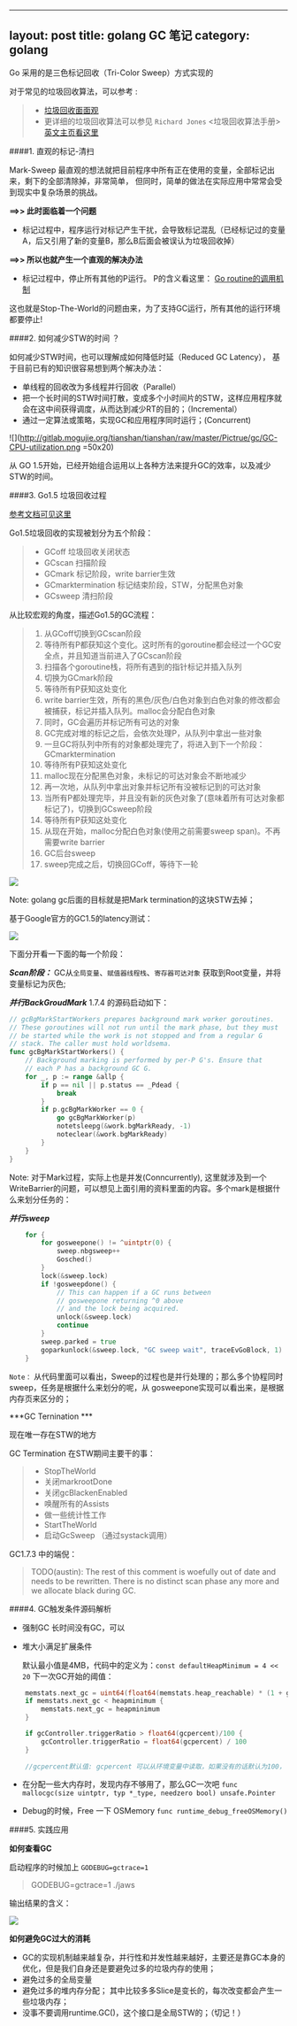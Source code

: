 
---
layout: post
title: golang GC 笔记
category: golang
---

Go 采用的是三色标记回收（Tri-Color Sweep）方式实现的

对于常见的垃圾回收算法，可以参考 :

> * [垃圾回收面面观](http://www.zenlife.tk/gc.md)
> * 更详细的垃圾回收算法可以参见 `Richard Jones` <垃圾回收算法手册> [英文主页看这里](http://gchandbook.org/)

####1. 直观的标记-清扫

Mark-Sweep 最直观的想法就把目前程序中所有正在使用的变量，全部标记出来，剩下的全部清除掉，非常简单， 但同时，简单的做法在实际应用中常常会受到现实中复杂场景的挑战。

**==>> 此时面临着一个问题**

* 标记过程中，程序运行对标记产生干扰，会导致标记混乱（已经标记过的变量A，后又引用了新的变量B，那么B后面会被误认为垃圾回收掉）

**==>> 所以也就产生一个直观的解决办法**

* 标记过程中，停止所有其他的P运行。 P的含义看这里： [Go routine的调用机制](http://morsmachine.dk/go-scheduler)
	
这也就是Stop-The-World的问题由来，为了支持GC运行，所有其他的运行环境都要停止!


####2. 如何减少STW的时间 ？

如何减少STW时间，也可以理解成如何降低时延（Reduced GC Latency）， 基于目前已有的知识很容易想到两个解决办法：

* 单线程的回收改为多线程并行回收（Parallel）
* 把一个长时间的STW时间打散，变成多个小时间片的STW，这样应用程序就会在这中间获得调度，从而达到减少RT的目的；（Incremental）
* 通过一定算法或策略，实现GC和应用程序同时运行；(Concurrent)

![](http://gitlab.mogujie.org/tianshan/tianshan/raw/master/Pictrue/gc/GC-CPU-utilization.png =50x20)

从 GO 1.5开始，已经开始组合运用以上各种方法来提升GC的效率，以及减少STW的时间。

####3. Go1.5 垃圾回收过程

[参考文档可见这里](http://www.zenlife.tk/go-gc1.5.md)

Go1.5垃圾回收的实现被划分为五个阶段：

> - GCoff 垃圾回收关闭状态
> - GCscan 扫描阶段
> - GCmark 标记阶段，write barrier生效
> - GCmarktermination 标记结束阶段，STW，分配黑色对象
> - GCsweep 清扫阶段

从比较宏观的角度，描述Go1.5的GC流程：

> 1. 从GCoff切换到GCscan阶段
> 2. 等待所有P都获知这个变化。这时所有的goroutine都会经过一个GC安全点，并且知道当前进入了GCscan阶段
> 3. 扫描各个goroutine栈，将所有遇到的指针标记并插入队列
> 4. 切换为GCmark阶段
> 5. 等待所有P获知这处变化
> 6. write barrier生效，所有的黑色/灰色/白色对象到白色对象的修改都会被捕获，标记并插入队列。malloc会分配白色对象
> 7. 同时，GC会遍历并标记所有可达的对象
> 8. GC完成对堆的标记之后，会依次处理P，从队列中拿出一些对象
> 9. 一旦GC将队列中所有的对象都处理完了，将进入到下一个阶段：GCmarktermination
> 10. 等待所有P获知这处变化
> 11. malloc现在分配黑色对象，未标记的可达对象会不断地减少
> 12. 再一次地，从队列中拿出对象并标记所有没被标记到的可达对象
> 13. 当所有P都处理完毕，并且没有新的灰色对象了(意味着所有可达对象都标记了)，切换到GCsweep阶段
> 14. 等待所有P获知这处变化
> 15. 从现在开始，malloc分配白色对象(使用之前需要sweep span)。不再需要write barrier
> 16. GC后台sweep
> 17. sweep完成之后，切换回GCoff，等待下一轮

![](http://gitlab.mogujie.org/tianshan/tianshan/raw/master/Pictrue/gc/gc-1.png)

Note: golang gc后面的目标就是把Mark termination的这块STW去掉；

基于Google官方的GC1.5的latency测试：

![](http://gitlab.mogujie.org/tianshan/tianshan/raw/master/Pictrue/gc/GC-Benchmark-Latency.png)

下面分开看一下面的每一个阶段：

***Scan阶段：*** GC从`全局变量`、`赋值器线程栈`、`寄存器可达对象` 获取到Root变量，并将变量标记为灰色;

***并行BackGroudMark***
1.7.4 的源码启动如下：
```go
// gcBgMarkStartWorkers prepares background mark worker goroutines.
// These goroutines will not run until the mark phase, but they must
// be started while the work is not stopped and from a regular G
// stack. The caller must hold worldsema.
func gcBgMarkStartWorkers() {
	// Background marking is performed by per-P G's. Ensure that
	// each P has a background GC G.
	for _, p := range &allp {
		if p == nil || p.status == _Pdead {
			break
		}
		if p.gcBgMarkWorker == 0 {
			go gcBgMarkWorker(p)
			notetsleepg(&work.bgMarkReady, -1)
			noteclear(&work.bgMarkReady)
		}
	}
}
```

Note: 对于Mark过程，实际上也是并发(Conncurrently), 这里就涉及到一个WriteBarrier的问题，可以想见上面引用的资料里面的内容。多个mark是根据什么来划分任务的：

***并行sweep*** 
```go
	for {
		for gosweepone() != ^uintptr(0) {
			sweep.nbgsweep++
			Gosched()
		}
		lock(&sweep.lock)
		if !gosweepdone() {
			// This can happen if a GC runs between
			// gosweepone returning ^0 above
			// and the lock being acquired.
			unlock(&sweep.lock)
			continue
		}
		sweep.parked = true
		goparkunlock(&sweep.lock, "GC sweep wait", traceEvGoBlock, 1)
	}
```
`Note：` 从代码里面可以看出，Sweep的过程也是并行处理的；那么多个协程同时sweep，任务是根据什么来划分的呢，从 gosweepone实现可以看出来，是根据内存页来区分的；


***GC Ternination *** 

现在唯一存在STW的地方

GC Termination 在STW期间主要干的事：
>  * StopTheWorld
>  * 关闭markrootDone
>  * 关闭gcBlackenEnabled
>  * 唤醒所有的Assists
>  * 做一些统计性工作
>  * StartTheWorld
>  * 启动GcSweep （通过systack调用）



GC1.7.3 中的端倪：

> TODO(austin): The rest of this comment is woefully out of date and
> needs to be rewritten. There is no distinct scan phase any more and
> we allocate black during GC.


####4. GC触发条件源码解析

* 强制GC
	长时间没有GC，可以
* 堆大小满足扩展条件
	
	默认最小值是4MB，代码中的定义为：`const defaultHeapMinimum = 4 << 20`
下一次GC开始的阈值： 

```go 
	memstats.next_gc = uint64(float64(memstats.heap_reachable) * (1 + gcController.triggerRatio))
	if memstats.next_gc < heapminimum {
		memstats.next_gc = heapminimum
	}

	if gcController.triggerRatio > float64(gcpercent)/100 {
		gcController.triggerRatio = float64(gcpercent) / 100
	}
	
	//gcpercent默认值: gcpercent 可以从环境变量中读取，如果没有的话默认为100， 所有GC阈值每次是翻倍的
```

* 在分配一些大内存时，发现内存不够用了，那么GC一次吧 ```func mallocgc(size uintptr, typ *_type, needzero bool) unsafe.Pointer ```

* Debug的时候，Free 一下 OSMemory
```func runtime_debug_freeOSMemory() ```

####5. 实践应用

**如何查看GC**

启动程序的时候加上 `GODEBUG=gctrace=1`
> GODEBUG=gctrace=1 ./jaws

输出结果的含义：
	
![](http://gitlab.mogujie.org/tianshan/tianshan/raw/master/Pictrue/gc/gc_info.png)

**如何避免GC过大的消耗**

* GC的实现机制越来越复杂，并行性和并发性越来越好，主要还是靠GC本身的优化，但是我们自身还是要避免过多的垃圾内存的使用；
* 避免过多的全局变量
* 避免过多的堆内存分配； 其中比较多多Slice是变长的，每次改变都会产生一些垃圾内存；
* 没事不要调用runtime.GC()，这个接口是全局STW的；（切记！）


